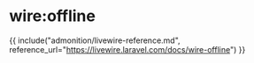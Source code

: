 # wire:offline

{{ include("admonition/livewire-reference.md", reference_url="https://livewire.laravel.com/docs/wire-offline") }}
